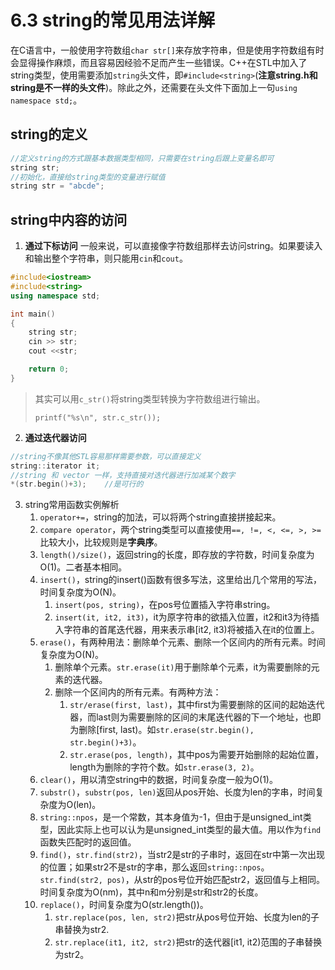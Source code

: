# 6.3 string的常见用法详解

在C语言中，一般使用字符数组`char str[]`来存放字符串，但是使用字符数组有时会显得操作麻烦，而且容易因经验不足而产生一些错误。C++在STL中加入了string类型，使用需要添加`string`头文件，即`#include<string>`(**注意string.h和string是不一样的头文件**)。除此之外，还需要在头文件下面加上一句`using namespace std;`。

## string的定义

```cpp
//定义string的方式跟基本数据类型相同，只需要在string后跟上变量名即可
string str;
//初始化，直接给string类型的变量进行赋值
string str = "abcde";
```

## string中内容的访问

1. **通过下标访问**
一般来说，可以直接像字符数组那样去访问string。如果要读入和输出整个字符串，则只能用`cin`和`cout`。

```cpp
#include<iostream>
#include<string>
using namespace std;

int main()
{
    string str;
    cin >> str;
    cout <<str;

    return 0;
}
```

> 其实可以用`c_str()`将string类型转换为字符数组进行输出。
>
> `printf("%s\n", str.c_str());`

2. **通过迭代器访问**

```cpp
//string不像其他STL容易那样需要参数，可以直接定义
string::iterator it;
//string 和 vector 一样，支持直接对迭代器进行加减某个数字
*(str.begin()+3);    //是可行的
```

3. string常用函数实例解析
   1. `operator+=`，string的加法，可以将两个string直接拼接起来。
   2. `compare operator`，两个string类型可以直接使用`==, !=, <, <=, >, >=`比较大小，比较规则是**字典序**。
   3. `length()/size()`，返回string的长度，即存放的字符数，时间复杂度为O(1)。二者基本相同。
   4. `insert()`，string的insert()函数有很多写法，这里给出几个常用的写法，时间复杂度为O(N)。
      1. `insert(pos, string)`，在pos号位置插入字符串string。
      2. `insert(it, it2, it3)`，it为原字符串的欲插入位置，it2和it3为待插入字符串的首尾迭代器，用来表示串[it2, it3)将被插入在it的位置上。
   5. `erase()`，有两种用法：删除单个元素、删除一个区间内的所有元素。时间复杂度为O(N)。
      1. 删除单个元素。`str.erase(it)`用于删除单个元素，it为需要删除的元素的迭代器。
      2. 删除一个区间内的所有元素。有两种方法：
         1. `str/erase(first, last)`，其中first为需要删除的区间的起始迭代器，而last则为需要删除的区间的末尾迭代器的下一个地址，也即为删除[first, last)。如`str.erase(str.begin(), str.begin()+3)`。
         2. `str.erase(pos, length)`，其中pos为需要开始删除的起始位置，length为删除的字符个数。如`str.erase(3, 2)`。
   6. `clear()`，用以清空string中的数据，时间复杂度一般为O(1)。
   7. `substr()`，`substr(pos, len)`返回从pos开始、长度为len的字串，时间复杂度为O(len)。
   8. `string::npos`，是一个常数，其本身值为-1，但由于是unsigned_int类型，因此实际上也可以认为是unsigned_int类型的最大值。用以作为`find`函数失匹配时的返回值。
   9. `find()`，`str.find(str2)`，当str2是str的子串时，返回在str中第一次出现的位置；如果str2不是str的字串，那么返回`string::npos`。`str.find(str2, pos)`，从str的pos号位开始匹配str2，返回值与上相同。时间复杂度为O(nm)，其中n和m分别是str和str2的长度。
   10. `replace()`，时间复杂度为O(str.length())。
       1. `str.replace(pos, len, str2)`把str从pos号位开始、长度为len的子串替换为str2.
       2. `str.replace(it1, it2, str2)`把str的迭代器[it1, it2)范围的子串替换为str2。
